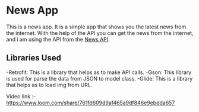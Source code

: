 # News App
This is a news app. It is a simple app that shows you the latest news from the internet.
With the help of the API you can get the news from the internet, and i am using the API from the [News API](https://newsapi.org/).

## Libraries Used

-Retrofit: This is a library that helps as to make API calls.
-Gson: This library is used for parse the data from JSON to model class.
-Glide: This is a library that helps as to load img from URL.

Video link :- https://www.loom.com/share/761fd609d9af465a9df846e9ebdda657
